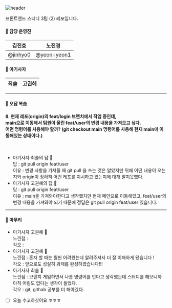 ![header](https://capsule-render.vercel.app/api?type=waving&color=ff7e01&height=200&text=%20FE_study3_2%20&animation=fadeIn&fontColor=fff&align=center)

프론트엔드 스터디 3팀 (2) 레포입니다.

#### 🦁 담당 운영진

| 김진효                                 | 노진경                                       |
| -------------------------------------- | -------------------------------------------- |
| [@jinhyo0](https://github.com/jinhyo0) | [@yeon-yeon1](https://github.com/yeon-yeon1) |

#### 🦁 아기사자

| 최솔 | 고권혜 |
| ------ | ------ |



<hr>


#### 🦁 오답 복습

#### 8. 현재 레포(origin)의 feat/login 브랜치에서 작업 중인데, <br>main으로 이동해서 팀원이 올린 feat/user의 변경 내용을 가져오고 싶다.<br> 어떤 명령어를 사용해야 할까? (git checkout main 명령어를 사용해 현재 main에 이동해있는 상태이다.) 
<br>

- 아기사자 최솔의 답 🍊<br>
    답 : git pull origin feat/user
    <br>이유 : 변경 사항을 가져올 때 git pull 을 쓰는 것은 알았지만 뒤에 어떤 내용이 오는지와 origin이 정확히 어떤 레포를 지시하고 있는지에 대해 알지못했다.
- 아기사자 고권혜의 답 🍊<br>
    답 : git pull origin feat/user
    <br>이유 : main을 가져와야한다고 생각했지만 현재 메인으로 이동해있고, feat/user의 변경 내용을 가져와야 되기 때문에 정답은 git pull origin feat/user 였습니다.

<hr>

#### 🦁 마무리

- 아기사자 고권혜 🍊<br>
    느낀점 :
    <br>각오 :
- 아기사자 고권혜 🍊<br>
    느낀점 : 혼자 할 때는 훨씬 어려웠는데 알려주셔서 더 잘 이해하게 됐습니다 !
    <br>각오 : 앞으로도 성실히 과제를 완성하겠습니다!!!
- 아기사자 최솔 🍊<br>
    느낀점 : 브랜치 게임하면서 나름 명령어를 안다고 생각했는데 스터디를 해보니까 아직 어림도 없다는 생각이 들었다.
    <br>각오 : git, githab 공부를 더 해야겠다.

-[ ] 오늘 수고하셧어요 ㅎㅎㅎ

